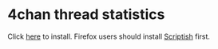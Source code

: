 4chan thread statistics
=======================

Click [here](https://raw.github.com/rossy2401/threadstatistics/master/threadstatistics.user.js) to install. Firefox users should install [Scriptish](https://addons.mozilla.org/en-US/firefox/addon/scriptish/) first.

